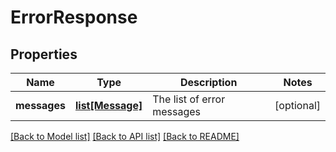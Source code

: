 # ErrorResponse

## Properties
Name | Type | Description | Notes
------------ | ------------- | ------------- | -------------
**messages** | [**list[Message]**](Message.md) | The list of error messages | [optional] 

[[Back to Model list]](../README.md#documentation-for-models) [[Back to API list]](../README.md#documentation-for-api-endpoints) [[Back to README]](../README.md)

